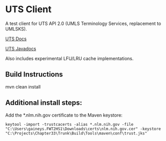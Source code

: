 # UTS Client

A test client for UTS API 2.0 (UMLS Terminology Services, replacement to UMLSKS).

[UTS Docs](https://uts.nlm.nih.gov/doc/ws/)

[UTS Javadocs](https://uts.nlm.nih.gov/doc/ws/javadocs/)

Also includes experimental LFU/LRU cache implementations.

## Build Instructions
mvn clean install

## Additional install steps:

Add the *.nlm.nih.gov certificate to the Maven keystore:
```
keytool -import -trustcacerts -alias *.nlm.nih.gov -file "C:\Users\gaineys.FWT2HS1\Downloads\certs\nlm.nih.gov.cer" -keystore "C:\Projects\Chapter33\Trunk\Build\Tools\maven\conf\trust.jks"
```

